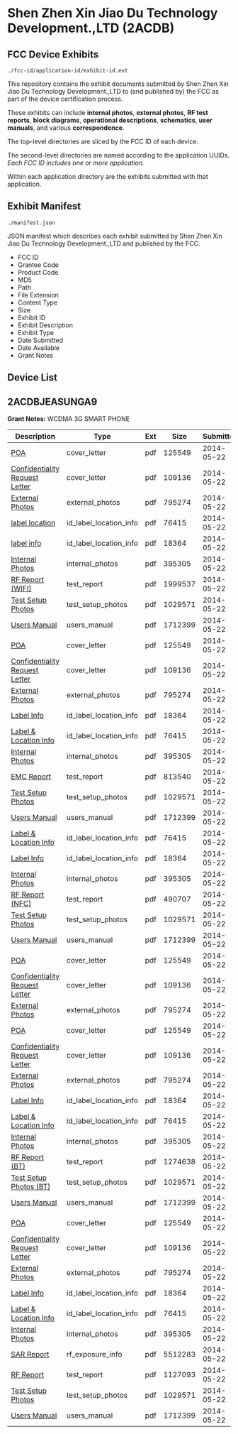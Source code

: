 # Shen Zhen Xin Jiao Du Technology Development.,LTD (2ACDB)
## FCC Device Exhibits

```
./fcc-id/application-id/exhibit-id.ext
```

This repository contains the exhibit documents submitted by Shen Zhen Xin Jiao Du Technology Development.,LTD to (and published by) the FCC as part of the device certification process.

These exhibits can include **internal photos**, **external photos**, **RF test reports**, **block diagrams**, **operational descriptions**, **schematics**, **user manuals**, and various **correspondence**.

The top-level directories are sliced by the FCC ID of each device.

The second-level directories are named according to the application UUIDs. *Each FCC ID includes one or more application.*

Within each application directory are the exhibits submitted with that application. 

## Exhibit Manifest

```
./manifest.json
```

JSON manifest which describes each exhibit submitted by Shen Zhen Xin Jiao Du Technology Development.,LTD and published by the FCC.

- FCC ID
- Grantee Code
- Product Code
- MD5
- Path
- File Extension
- Content Type
- Size
- Exhibit ID
- Exhibit Description
- Exhibit Type
- Date Submitted
- Date Available
- Grant Notes

## Device List
## 2ACDBJEASUNGA9
**Grant Notes:** WCDMA 3G SMART PHONE

| Description | Type | Ext | Size | Submitted | Available |
| ----------- | ---- | --- | ---- | --------- | --------- |
| [POA](2ACDBJEASUNGA9/95525a90b2d2be6ee2078ed5c9cd98f7/2273931.pdf) | cover_letter | pdf | 125549 | 2014-05-22 | 2014-05-22 |
| [Confidentiality Request Letter](2ACDBJEASUNGA9/95525a90b2d2be6ee2078ed5c9cd98f7/2273932.pdf) | cover_letter | pdf | 109136 | 2014-05-22 | 2014-05-22 |
| [External Photos](2ACDBJEASUNGA9/95525a90b2d2be6ee2078ed5c9cd98f7/2273942.pdf) | external_photos | pdf | 795274 | 2014-05-22 | 2014-05-22 |
| [label location](2ACDBJEASUNGA9/95525a90b2d2be6ee2078ed5c9cd98f7/2273945.pdf) | id_label_location_info | pdf | 76415 | 2014-05-22 | 2014-05-22 |
| [label info](2ACDBJEASUNGA9/95525a90b2d2be6ee2078ed5c9cd98f7/2273944.pdf) | id_label_location_info | pdf | 18364 | 2014-05-22 | 2014-05-22 |
| [Internal Photos](2ACDBJEASUNGA9/95525a90b2d2be6ee2078ed5c9cd98f7/2273943.pdf) | internal_photos | pdf | 395305 | 2014-05-22 | 2014-05-22 |
| [RF Report (WIFI)](2ACDBJEASUNGA9/95525a90b2d2be6ee2078ed5c9cd98f7/2273970.pdf) | test_report | pdf | 1999537 | 2014-05-22 | 2014-05-22 |
| [Test Setup Photos](2ACDBJEASUNGA9/95525a90b2d2be6ee2078ed5c9cd98f7/2273956.pdf) | test_setup_photos | pdf | 1029571 | 2014-05-22 | 2014-05-22 |
| [Users Manual](2ACDBJEASUNGA9/95525a90b2d2be6ee2078ed5c9cd98f7/2273969.pdf) | users_manual | pdf | 1712399 | 2014-05-22 | 2014-05-22 |
| [POA](2ACDBJEASUNGA9/33a450470b59dbd8f7ea8705b0429b6d/2273931.pdf) | cover_letter | pdf | 125549 | 2014-05-22 | 2014-05-22 |
| [Confidentiality Request Letter](2ACDBJEASUNGA9/33a450470b59dbd8f7ea8705b0429b6d/2273932.pdf) | cover_letter | pdf | 109136 | 2014-05-22 | 2014-05-22 |
| [External Photos](2ACDBJEASUNGA9/33a450470b59dbd8f7ea8705b0429b6d/2273942.pdf) | external_photos | pdf | 795274 | 2014-05-22 | 2014-05-22 |
| [Label Info](2ACDBJEASUNGA9/33a450470b59dbd8f7ea8705b0429b6d/2273944.pdf) | id_label_location_info | pdf | 18364 | 2014-05-22 | 2014-05-22 |
| [Label & Location Info](2ACDBJEASUNGA9/33a450470b59dbd8f7ea8705b0429b6d/2273945.pdf) | id_label_location_info | pdf | 76415 | 2014-05-22 | 2014-05-22 |
| [Internal Photos](2ACDBJEASUNGA9/33a450470b59dbd8f7ea8705b0429b6d/2273943.pdf) | internal_photos | pdf | 395305 | 2014-05-22 | 2014-05-22 |
| [EMC Report](2ACDBJEASUNGA9/33a450470b59dbd8f7ea8705b0429b6d/2273999.pdf) | test_report | pdf | 813540 | 2014-05-22 | 2014-05-22 |
| [Test Setup Photos](2ACDBJEASUNGA9/33a450470b59dbd8f7ea8705b0429b6d/2273956.pdf) | test_setup_photos | pdf | 1029571 | 2014-05-22 | 2014-05-22 |
| [Users Manual](2ACDBJEASUNGA9/33a450470b59dbd8f7ea8705b0429b6d/2273969.pdf) | users_manual | pdf | 1712399 | 2014-05-22 | 2014-05-22 |
| [Label & Location Info](2ACDBJEASUNGA9/240b0cbd4149f8713ace6c6bc33df895/2273945.pdf) | id_label_location_info | pdf | 76415 | 2014-05-22 | 2014-05-22 |
| [Label Info](2ACDBJEASUNGA9/240b0cbd4149f8713ace6c6bc33df895/2273944.pdf) | id_label_location_info | pdf | 18364 | 2014-05-22 | 2014-05-22 |
| [Internal Photos](2ACDBJEASUNGA9/240b0cbd4149f8713ace6c6bc33df895/2273943.pdf) | internal_photos | pdf | 395305 | 2014-05-22 | 2014-05-22 |
| [RF Report (NFC)](2ACDBJEASUNGA9/240b0cbd4149f8713ace6c6bc33df895/2274013.pdf) | test_report | pdf | 490707 | 2014-05-22 | 2014-05-22 |
| [Test Setup Photos](2ACDBJEASUNGA9/240b0cbd4149f8713ace6c6bc33df895/2273956.pdf) | test_setup_photos | pdf | 1029571 | 2014-05-22 | 2014-05-22 |
| [Users Manual](2ACDBJEASUNGA9/240b0cbd4149f8713ace6c6bc33df895/2273969.pdf) | users_manual | pdf | 1712399 | 2014-05-22 | 2014-05-22 |
| [POA](2ACDBJEASUNGA9/240b0cbd4149f8713ace6c6bc33df895/2273931.pdf) | cover_letter | pdf | 125549 | 2014-05-22 | 2014-05-22 |
| [Confidentiality Request Letter](2ACDBJEASUNGA9/240b0cbd4149f8713ace6c6bc33df895/2273932.pdf) | cover_letter | pdf | 109136 | 2014-05-22 | 2014-05-22 |
| [External Photos](2ACDBJEASUNGA9/240b0cbd4149f8713ace6c6bc33df895/2273942.pdf) | external_photos | pdf | 795274 | 2014-05-22 | 2014-05-22 |
| [POA](2ACDBJEASUNGA9/3cdb1a2543db328da6d72abaf7981a5e/2273931.pdf) | cover_letter | pdf | 125549 | 2014-05-22 | 2014-05-22 |
| [Confidentiality Request Letter](2ACDBJEASUNGA9/3cdb1a2543db328da6d72abaf7981a5e/2273932.pdf) | cover_letter | pdf | 109136 | 2014-05-22 | 2014-05-22 |
| [External Photos](2ACDBJEASUNGA9/3cdb1a2543db328da6d72abaf7981a5e/2273942.pdf) | external_photos | pdf | 795274 | 2014-05-22 | 2014-05-22 |
| [Label Info](2ACDBJEASUNGA9/3cdb1a2543db328da6d72abaf7981a5e/2273944.pdf) | id_label_location_info | pdf | 18364 | 2014-05-22 | 2014-05-22 |
| [Label & Location Info](2ACDBJEASUNGA9/3cdb1a2543db328da6d72abaf7981a5e/2273945.pdf) | id_label_location_info | pdf | 76415 | 2014-05-22 | 2014-05-22 |
| [Internal Photos](2ACDBJEASUNGA9/3cdb1a2543db328da6d72abaf7981a5e/2273943.pdf) | internal_photos | pdf | 395305 | 2014-05-22 | 2014-05-22 |
| [RF Report (BT)](2ACDBJEASUNGA9/3cdb1a2543db328da6d72abaf7981a5e/2273955.pdf) | test_report | pdf | 1274638 | 2014-05-22 | 2014-05-22 |
| [Test Setup Photos (BT)](2ACDBJEASUNGA9/3cdb1a2543db328da6d72abaf7981a5e/2273956.pdf) | test_setup_photos | pdf | 1029571 | 2014-05-22 | 2014-05-22 |
| [Users Manual](2ACDBJEASUNGA9/3cdb1a2543db328da6d72abaf7981a5e/2273969.pdf) | users_manual | pdf | 1712399 | 2014-05-22 | 2014-05-22 |
| [POA](2ACDBJEASUNGA9/13942f15ac5f04c1123188354c52a028/2273931.pdf) | cover_letter | pdf | 125549 | 2014-05-22 | 2014-05-22 |
| [Confidentiality Request Letter](2ACDBJEASUNGA9/13942f15ac5f04c1123188354c52a028/2273932.pdf) | cover_letter | pdf | 109136 | 2014-05-22 | 2014-05-22 |
| [External Photos](2ACDBJEASUNGA9/13942f15ac5f04c1123188354c52a028/2273942.pdf) | external_photos | pdf | 795274 | 2014-05-22 | 2014-05-22 |
| [Label Info](2ACDBJEASUNGA9/13942f15ac5f04c1123188354c52a028/2273944.pdf) | id_label_location_info | pdf | 18364 | 2014-05-22 | 2014-05-22 |
| [Label & Location Info](2ACDBJEASUNGA9/13942f15ac5f04c1123188354c52a028/2273945.pdf) | id_label_location_info | pdf | 76415 | 2014-05-22 | 2014-05-22 |
| [Internal Photos](2ACDBJEASUNGA9/13942f15ac5f04c1123188354c52a028/2273943.pdf) | internal_photos | pdf | 395305 | 2014-05-22 | 2014-05-22 |
| [SAR Report](2ACDBJEASUNGA9/13942f15ac5f04c1123188354c52a028/2273986.pdf) | rf_exposure_info | pdf | 5512283 | 2014-05-22 | 2014-05-22 |
| [RF Report](2ACDBJEASUNGA9/13942f15ac5f04c1123188354c52a028/2273984.pdf) | test_report | pdf | 1127093 | 2014-05-22 | 2014-05-22 |
| [Test Setup Photos](2ACDBJEASUNGA9/13942f15ac5f04c1123188354c52a028/2273956.pdf) | test_setup_photos | pdf | 1029571 | 2014-05-22 | 2014-05-22 |
| [Users Manual](2ACDBJEASUNGA9/13942f15ac5f04c1123188354c52a028/2273969.pdf) | users_manual | pdf | 1712399 | 2014-05-22 | 2014-05-22 |
